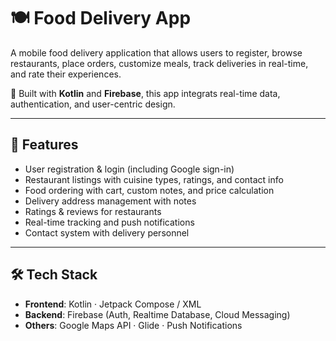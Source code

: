 # 🍽️ Food Delivery App

A mobile food delivery application that allows users to register, browse restaurants, place orders, customize meals, track deliveries in real-time, and rate their experiences.

📱 Built with **Kotlin** and **Firebase**, this app integrats real-time data, authentication, and user-centric design.

---

## 🚀 Features

-  User registration & login (including Google sign-in)
-  Restaurant listings with cuisine types, ratings, and contact info
-  Food ordering with cart, custom notes, and price calculation
-  Delivery address management with notes
-  Ratings & reviews for restaurants
-  Real-time tracking and push notifications
-  Contact system with delivery personnel

---

## 🛠 Tech Stack

- **Frontend**: Kotlin · Jetpack Compose / XML
- **Backend**: Firebase (Auth, Realtime Database, Cloud Messaging)
- **Others**: Google Maps API · Glide · Push Notifications



